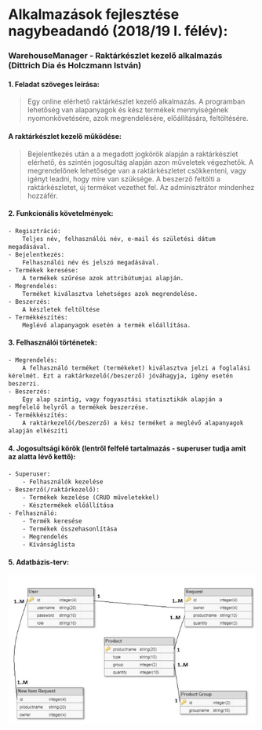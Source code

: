 # Alkalmazások fejlesztése nagybeadandó (2018/19 I. félév):
### WarehouseManager - Raktárkészlet kezelő alkalmazás (Dittrich Dia és Holczmann István)

#### 1. Feladat szöveges leírása:
> Egy online elérhető raktárkészlet kezelő alkalmazás. A programban lehetőség van alapanyagok és kész termékek mennyiségének nyomonkövetésére, azok megrendelésére, előállítására, feltöltésére.

#### A raktárkészlet kezelő működése:
> Bejelentkezés után a a megadott jogkörök alapján a raktárkészlet elérhető, és szintén jogosultág alapján azon műveletek végezhetők. A megrendelőnek lehetősége van a raktárkészletet csökkenteni, vagy igényt leadni, hogy mire van szüksége. A beszerző feltölti a raktárkészletet, új terméket vezethet fel. Az adminisztrátor mindenhez hozzáfér.

#### 2. Funkcionális követelmények:
	- Regisztráció:
		Teljes név, felhasználói név, e-mail és születési dátum megadásával.
	- Bejelentkezés:
		Felhasználói név és jelszó megadásával.
	- Termékek keresése:
		A termékek szűrése azok attribútumjai alapján.
	- Megrendelés:
		Terméket kiválasztva lehetséges azok megrendelése.
	- Beszerzés:
		A készletek feltöltése
	- Termékkészítés:
		Meglévő alapanyagok esetén a termék előállítása.
#### 3. Felhasználói történetek:

	- Megrendelés:
		A felhasználó terméket (termékeket) kiválasztva jelzi a foglalási kérelmét. Ezt a raktárkezelő(/beszerző) jóváhagyja, igény esetén beszerzi.
	- Beszerzés:
		Egy alap szintig, vagy fogyasztási statisztikák alapján a megfelelő helyről a termékek beszerzése.
	- Termékkészítés:
		A raktárkezelő(/beszerző) a kész terméket a meglévő alapanyagok alapján elkészíti

#### 4. Jogosultsági körök (lentről felfelé tartalmazás - superuser tudja amit az alatta lévő kettő):
	- Superuser:
		- Felhasználók kezelése
	- Beszerző(/raktárkezelő):
		- Termékek kezelése (CRUD műveletekkel)
		- Késztermékek előállítása
	- Felhasználó:
		- Termék keresése
		- Termékek összehasonlítása
		- Megrendelés
		- Kívánságlista

#### 5. Adatbázis-terv:

![alt text](https://github.com/holistvan/WarehouseManager/blob/master/DatabasePlan.jpg)
